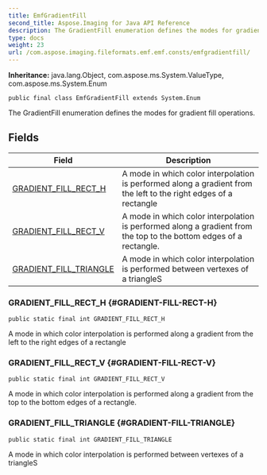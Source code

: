 ```yaml
---
title: EmfGradientFill
second_title: Aspose.Imaging for Java API Reference
description: The GradientFill enumeration defines the modes for gradient fill operations.
type: docs
weight: 23
url: /com.aspose.imaging.fileformats.emf.emf.consts/emfgradientfill/
---
```

**Inheritance:**
java.lang.Object, com.aspose.ms.System.ValueType, com.aspose.ms.System.Enum
```
public final class EmfGradientFill extends System.Enum
```

The GradientFill enumeration defines the modes for gradient fill operations.
## Fields

| Field | Description |
| --- | --- |
| [GRADIENT_FILL_RECT_H](#GRADIENT-FILL-RECT-H) | A mode in which color interpolation is performed along a gradient from the left to the right edges of a rectangle |
| [GRADIENT_FILL_RECT_V](#GRADIENT-FILL-RECT-V) | A mode in which color interpolation is performed along a gradient from the top to the bottom edges of a rectangle. |
| [GRADIENT_FILL_TRIANGLE](#GRADIENT-FILL-TRIANGLE) | A mode in which color interpolation is performed between vertexes of a triangleS |
### GRADIENT_FILL_RECT_H {#GRADIENT-FILL-RECT-H}
```
public static final int GRADIENT_FILL_RECT_H
```


A mode in which color interpolation is performed along a gradient from the left to the right edges of a rectangle

### GRADIENT_FILL_RECT_V {#GRADIENT-FILL-RECT-V}
```
public static final int GRADIENT_FILL_RECT_V
```


A mode in which color interpolation is performed along a gradient from the top to the bottom edges of a rectangle.

### GRADIENT_FILL_TRIANGLE {#GRADIENT-FILL-TRIANGLE}
```
public static final int GRADIENT_FILL_TRIANGLE
```


A mode in which color interpolation is performed between vertexes of a triangleS

